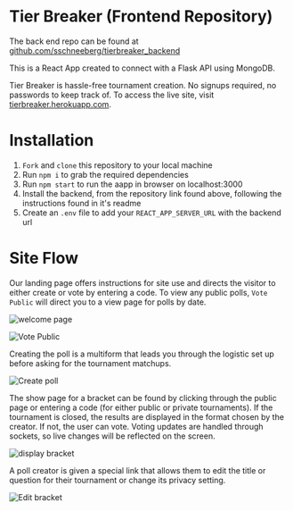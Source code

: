 # Tier Breaker (Frontend Repository)

The back end repo can be found at [github.com/sschneeberg/tierbreaker_backend](https://github.com/sschneeberg/tierbreaker_backend)

This is a React App created to connect with a Flask API using MongoDB.

Tier Breaker is hassle-free tournament creation. No signups required, no passwords to keep track of.
To access the live site, visit [tierbreaker.herokuapp.com](https://tierbreaker.herokuapp.com).

# Installation

1. `Fork` and `clone` this repository to your local machine
2. Run `npm i` to grab the required dependencies
3. Run `npm start` to run the aapp in browser on localhost:3000
4. Install the backend, from the repository link found above, following the instructions found in it's readme
5. Create an `.env` file to add your `REACT_APP_SERVER_URL` with the backend url

# Site Flow

Our landing page offers instructions for site use and directs the visitor to either create or vote by entering a code.  To view any public polls, `Vote Public` will direct you to a view page for polls by date.

![welcome page]()

![Vote Public]()

Creating the poll is a multiform that leads you through the logistic set up before asking for the tournament matchups.

![Create poll]()

The show page for a bracket can be found by clicking through the public page or entering a code (for either public or private tournaments).  If the tournament is closed, the results are displayed in the format chosen by the creator.  If not, the user can vote.  Voting updates are handled through sockets, so live changes will be reflected on the screen.

![display bracket]()

A poll creator is given a special link that allows them to edit the title or question for their tournament or change its privacy setting.

![Edit bracket]()

